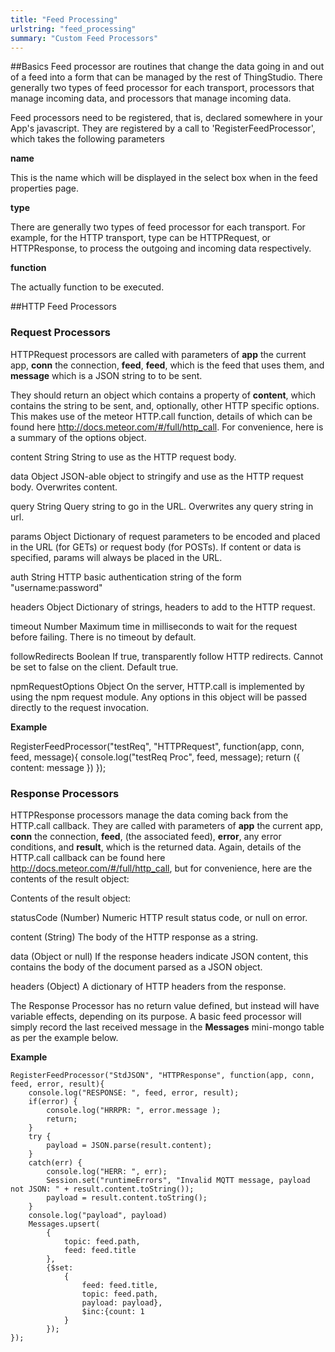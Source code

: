 ```yaml
---
title: "Feed Processing"
urlstring: "feed_processing"
summary: "Custom Feed Processors"	
---
```


##Basics
Feed processor are routines that change the data going in and out of a feed into a form that can be managed by the rest of ThingStudio.
There generally two types of feed processor for each transport, processors that manage incoming data, and processors that manage incoming data.

Feed processors need to be registered, that is, declared somewhere in your App's javascript. 
They are registered by a call to 'RegisterFeedProcessor', which takes the following parameters

__name__

This is the name which will be displayed in the select box when in the feed properties page.

__type__

There are generally two types of feed processor for each transport. For example,
for the HTTP transport, type can be HTTPRequest, or HTTPResponse, to process the outgoing
and incoming data respectively.



__function__

The actually function to be executed.

##HTTP Feed Processors
### Request Processors
HTTPRequest processors are called with parameters of __app__ the current app, __conn__ the connection, __feed__, __feed__, which is the feed that uses them,
and __message__ which is a JSON string to to be sent.

They should return an object which contains a property of __content__, which
contains the string to be sent, and, optionally, other HTTP specific options.
This makes use of the meteor HTTP.call function, details of which can be found
here http://docs.meteor.com/#/full/http_call. For convenience, here is a summary of the
options object.

content String
String to use as the HTTP request body.

data Object
JSON-able object to stringify and use as the HTTP request body. Overwrites content.

query String
Query string to go in the URL. Overwrites any query string in url.

params Object
Dictionary of request parameters to be encoded and placed in the URL (for GETs) or request body (for POSTs). If content or data is specified, params will always be placed in the URL.

auth String
HTTP basic authentication string of the form "username:password"

headers Object
Dictionary of strings, headers to add to the HTTP request.

timeout Number
Maximum time in milliseconds to wait for the request before failing. There is no timeout by default.

followRedirects Boolean
If true, transparently follow HTTP redirects. Cannot be set to false on the client. Default true.

npmRequestOptions Object
On the server, HTTP.call is implemented by using the npm request module. Any options in this object will be passed directly to the request invocation.

__Example__

RegisterFeedProcessor("testReq", "HTTPRequest", function(app, conn, feed, message){
	console.log("testReq Proc", feed, message);
	return ({
		content: message
	})
});



### Response Processors	
HTTPResponse processors manage the data coming back from the HTTP.call callback.
They are called with parameters of __app__ the current app, __conn__ the connection, __feed__, (the associated feed), __error__, any
error conditions, and __result__, which is the returned data. Again, details of the 
HTTP.call callback can be found here http://docs.meteor.com/#/full/http_call, but for convenience,
here are the contents of the result object:

Contents of the result object:

statusCode (Number)
Numeric HTTP result status code, or null on error.

content (String)
The body of the HTTP response as a string.

data (Object or null)
If the response headers indicate JSON content, this contains the body of the document parsed as a JSON object.

headers (Object)
A dictionary of HTTP headers from the response.

The Response Processor has no return value defined, but instead will have variable
effects, depending on its purpose. A basic feed processor will simply record the last
received message in the __Messages__ mini-mongo table as per the example below.


__Example__

	RegisterFeedProcessor("StdJSON", "HTTPResponse", function(app, conn, feed, error, result){
		console.log("RESPONSE: ", feed, error, result);
		if(error) {
			console.log("HRRPR: ", error.message );
			return;
		}
		try {
			payload = JSON.parse(result.content);
		}
		catch(err) {
			console.log("HERR: ", err);
			Session.set("runtimeErrors", "Invalid MQTT message, payload not JSON: " + result.content.toString());
			payload = result.content.toString();
		}
		console.log("payload", payload)
		Messages.upsert(
			{
				topic: feed.path,
				feed: feed.title
			},
			{$set:
				{
					feed: feed.title,
					topic: feed.path,
					payload: payload},
					$inc:{count: 1
				}
			});
	});
	
	
